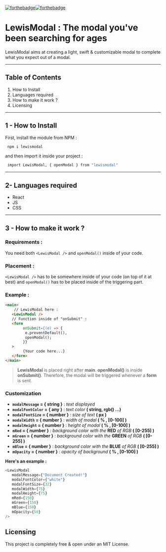 [![forthebadge](https://forthebadge.com/images/badges/license-mit.svg)](https://forthebadge.com)[![forthebadge](https://forthebadge.com/images/badges/made-with-react.svg)](https://forthebadge.com)

# LewisModal : The modal you've been searching for ages

LewisModal aims at creating a light, swift & customizable modal to complete what you expect out of a modal.

---

## Table of Contents

1. How to Install
2. Languages required
3. How to make it work ?
4. Licensing

---

## 1 - How to Install

First, install the module from NPM :

```bash
 npm i lewismodal
```

and then import it inside your project :

```bash
 import LewisModal, { openModal } from "lewismodal"
```

---

## 2- Languages required

-  React
-  JS
-  CSS

---

## 3 - How to make it work ?

### Requirements :

You need both `<LewisModal />` and `openModal()` inside of your code.

### Placement :

`<LewisModal />` has to be somewhere inside of your code (on top of it at best) and `openModal()` has to be placed inside of the triggering part.

### Example :

```html
<main>
    // LewisModal here :
   <LewisModal />
   // Function inside of "onSubmit" :
   <form
        onSubmit={(e) => {
         e.preventDefault(),
         openModal();
        }}
   >
        {Your code here...}
   </form>
</main>
```

> **LewisModal** is placed right after **main**.
> **openModal()** is inside **onSubmit()**. Therefore, the modal will be triggered whenever a **form** is sent.

### Customization

-  **`modalMessage` = { string }** : _text displayed_
-  **`modalFontColor` = { any }** : _text color_ **( string, rgb() ...)**
-  **`modalFontSize` = { number }** : _size of text_ **( px )**
-  **`modalWidth` = { number }** : _width of modal_ **( % , [0-100] )**
-  **`modalHeight` = { number }** : _height of modal_ **( % , [0-100] )**
-  **`mRed` = { number }** : _background color with the_ **RED** _of RGB_ **( [0-255] )**
-  **`mGreen` = { number }** : _background color with the_ **GREEN** _of RGB_ **( [0-255] )**
-  **`mBlue` = { number }** : _background color with the_ **BLUE** _of RGB_ **( [0-255] )**
-  **`mOpacity` = { number }** : _opacity of background_ **( % , [0-100] )**

**Here's an example :**

```javascript
<LewisModal
   modalMessage={"Document Created!"}
   modalFontColor={"white"}
   modalFontSize={32}
   modalWidth={75}
   modalHeight={75}
   mRed={150}
   mGreen={150}
   mBlue={150}
   mOpacity={50}
/>
```

## Licensing

This project is completely free & open under an MIT License.
